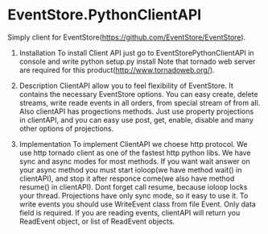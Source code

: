 EventStore.PythonClientAPI
==========================
Simply client for EventStore(https://github.com/EventStore/EventStore).

1. Installation 
To install Client API just go to EventStorePythonClientAPI in console and write python setup.py install
Note that tornado web server are required for this product(http://www.tornadoweb.org/).

2. Description 
ClientAPI allow you to feel flexibility of EventStore. It contains the necessary EventStore options. 
You can easy create, delete streams, write reade events in all orders, from special stream of from all.
Also clientAPI has progections methods. Just use property projections in clientAPI, and you can easy use
post, get, enable, disable and many other options of projections.

3. Implementation
To implement ClientAPI we choese http protocol. We use http tornado client as one of the fastest 
http python libs. We have sync and async modes for most methods. If you want wait answer on your async method
you must start ioloop(we have method wait() in clientAPI), and stop it after responce come(we also have 
method resume() in clientAPI). Dont forget call resume, because ioloop locks your thread. Projections have only
sync mode, so it easy to use it. To write events you should use WriteEvent class from file Event. 
Only data field is required. If you are reading events, clientAPI will return you ReadEvent object,
or list of ReadEvent objects.

